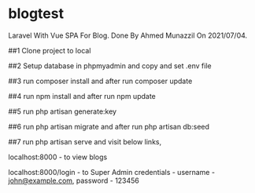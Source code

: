 # blogtest
Laravel With Vue SPA For Blog.
Done By Ahmed Munazzil On 2021/07/04.

##1
Clone project to local

##2
Setup database in phpmyadmin and copy and set .env file

##3
run composer install and after run composer update

##4
run npm install and after run npm update

##5
run php artisan generate:key

##6
run php artisan migrate and after run php artisan db:seed

##7
run php artisan serve and visit below links,

localhost:8000  - to view blogs

localhost:8000/login - to Super Admin
credentials - username - john@example.com,
              password - 123456
